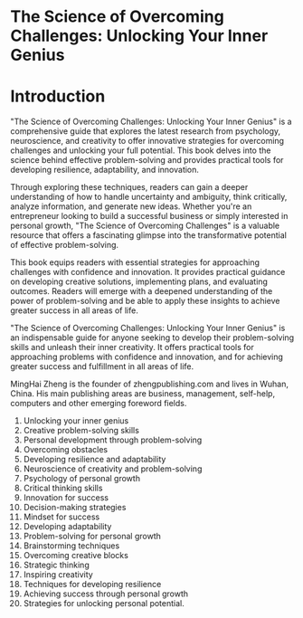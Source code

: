 # The Science of Overcoming Challenges: Unlocking Your Inner Genius

# Introduction

"The Science of Overcoming Challenges: Unlocking Your Inner Genius" is a comprehensive guide that explores the latest research from psychology, neuroscience, and creativity to offer innovative strategies for overcoming challenges and unlocking your full potential. This book delves into the science behind effective problem-solving and provides practical tools for developing resilience, adaptability, and innovation.

Through exploring these techniques, readers can gain a deeper understanding of how to handle uncertainty and ambiguity, think critically, analyze information, and generate new ideas. Whether you're an entrepreneur looking to build a successful business or simply interested in personal growth, "The Science of Overcoming Challenges" is a valuable resource that offers a fascinating glimpse into the transformative potential of effective problem-solving.

This book equips readers with essential strategies for approaching challenges with confidence and innovation. It provides practical guidance on developing creative solutions, implementing plans, and evaluating outcomes. Readers will emerge with a deepened understanding of the power of problem-solving and be able to apply these insights to achieve greater success in all areas of life.

"The Science of Overcoming Challenges: Unlocking Your Inner Genius" is an indispensable guide for anyone seeking to develop their problem-solving skills and unleash their inner creativity. It offers practical tools for approaching problems with confidence and innovation, and for achieving greater success and fulfillment in all areas of life.


MingHai Zheng is the founder of zhengpublishing.com and lives in Wuhan, China. His main publishing areas are business, management, self-help, computers and other emerging foreword fields.



1. Unlocking your inner genius
2. Creative problem-solving skills
3. Personal development through problem-solving
4. Overcoming obstacles
5. Developing resilience and adaptability
6. Neuroscience of creativity and problem-solving
7. Psychology of personal growth
8. Critical thinking skills
9. Innovation for success
10. Decision-making strategies
11. Mindset for success
12. Developing adaptability
13. Problem-solving for personal growth
14. Brainstorming techniques
15. Overcoming creative blocks
16. Strategic thinking
17. Inspiring creativity
18. Techniques for developing resilience
19. Achieving success through personal growth
20. Strategies for unlocking personal potential.

